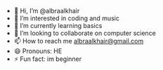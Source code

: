 - 👋 Hi, I’m @albraalkhair
- 👀 I’m interested in coding and music
- 🌱 I’m currently learning basics
- 💞️ I’m looking to collaborate on computer science 
- 📫 How to reach me albraalkhair@gmail.com
- 😄 Pronouns: HE
- ⚡ Fun fact: im beginner 

<!---
albraalkhair/albraalkhair is a ✨ special ✨ repository because its `README.md` (this file) appears on your GitHub profile.
You can click the Preview link to take a look at your changes.
--->
